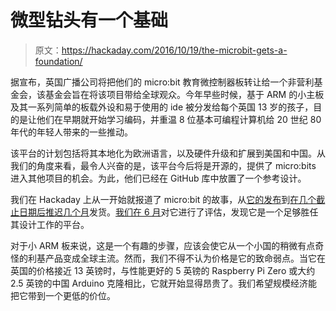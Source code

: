 # 微型钻头有一个基础

> 原文：<https://hackaday.com/2016/10/19/the-microbit-gets-a-foundation/>

据宣布，英国广播公司将把他们的 micro:bit 教育微控制器板转让给一个非营利基金会，该基金会旨在将该项目带给全球观众。今年早些时候，基于 ARM 的小主板及其一系列简单的板载外设和易于使用的 ide 被分发给每个英国 13 岁的孩子，目的是让他们在早期就开始学习编码，并重温 8 位基本可编程计算机给 20 世纪 80 年代的年轻人带来的一些推动。

该平台的计划包括将其本地化为欧洲语言，以及硬件升级和扩展到美国和中国。从我们的角度来看，最令人兴奋的是，该平台今后将是开源的，提供了 micro:bits 进入其他项目的机会。为此，他们已经在 GitHub 库中放置了一个参考设计。

我们在 Hackaday 上从一开始就报道了 micro:bit 的故事，从[它的发布](https://hackaday.com/2015/07/07/the-bbc-microbit/)到[在几个截止日期后推迟几个月](http://hackaday.com/2016/03/22/british-kids-finally-get-their-microbits/)发货。[我们在 6 月](http://hackaday.com/2016/06/03/hands-on-with-the-bbc-microbit/)对它进行了评估，发现它是一个足够胜任其设计工作的平台。

对于小 ARM 板来说，这是一个有趣的步骤，应该会使它从一个小国的稍微有点奇怪的利基产品变成全球主流。然而，我们不得不认为价格是它的致命弱点。当它在英国的价格接近 13 英镑时，与性能更好的 5 英镑的 Raspberry Pi Zero 或大约 2.5 英镑的中国 Arduino 克隆相比，它就开始显得昂贵了。我们希望规模经济能把它带到一个更低的价位。